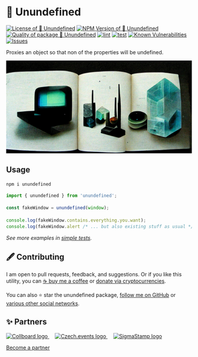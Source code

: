 # 👻 Unundefined

<!--Badges-->
<!--⚠️WARNING: This section was generated by https://github.com/hejny/batch-project-editor/blob/main/src/workflows/800-badges/badges.ts so every manual change will be overwritten.-->


[![License of 👻 Unundefined](https://img.shields.io/github/license/hejny/unundefined.svg?style=flat)](https://github.com/hejny/unundefined/blob/main/LICENSE)
[![NPM Version of 👻 Unundefined](https://badge.fury.io/js/unundefined.svg)](https://www.npmjs.com/package/unundefined)
[![Quality of package 👻 Unundefined](https://packagequality.com/shield/unundefined.svg)](https://packagequality.com/#?package=unundefined)
[![lint](https://github.com/hejny/unundefined/actions/workflows/lint.yml/badge.svg)](https://github.com/hejny/unundefined/actions/workflows/lint.yml)
[![test](https://github.com/hejny/unundefined/actions/workflows/test.yml/badge.svg)](https://github.com/hejny/unundefined/actions/workflows/test.yml)
[![Known Vulnerabilities](https://snyk.io/test/github/hejny/unundefined/badge.svg)](https://snyk.io/test/github/hejny/unundefined)
[![Issues](https://img.shields.io/github/issues/hejny/unundefined.svg?style=flat)](https://github.com/hejny/unundefined/issues)

<!--/Badges-->

Proxies an object so that non of the properties will be undefined.



<!--Wallpaper-->
<!--⚠️WARNING: This section was generated by https://github.com/hejny/batch-project-editor/blob/main/src//workflows/315-ai-generated-wallpaper/4-aiGeneratedWallpaperUseInReadme.ts so every manual change will be overwritten.-->
![Wallpaper of 👻 Unundefined](assets/ai/wallpaper/gallery/05d1a2a5-5e4c-4bf7-8129-eccb7ff240e0-0_0.png)
<!--/Wallpaper-->

## Usage

```bash
npm i unundefined
```

```typescript
import { unundefined } from 'unundefined';

const fakeWindow = unundefined(window);

console.log(fakeWindow.contains.everything.you.want);
console.log(fakeWindow.alert /* ... but also existing stuff as usual */);
```

_See more examples in [simple tests](./src/unundefined.test.ts)._



<!--Contributing-->
<!--⚠️WARNING: This section was generated by https://github.com/hejny/batch-project-editor/blob/main/src/workflows/810-contributing/contributing.ts so every manual change will be overwritten.-->

## 🖋️ Contributing

I am open to pull requests, feedback, and suggestions. Or if you like this utility, you can [☕ buy me a coffee](https://www.buymeacoffee.com/hejny) or [donate via cryptocurrencies](https://github.com/hejny/hejny/blob/main/documents/crypto.md).

You can also ⭐ star the unundefined package, [follow me on GitHub](https://github.com/hejny) or [various other social networks](https://www.pavolhejny.com/contact/).

<!--/Contributing-->


<!--Partners-->
<!--⚠️WARNING: This section was generated by https://github.com/hejny/batch-project-editor/blob/main/src/workflows/820-partners/partners.ts so every manual change will be overwritten.-->

## ✨ Partners


<a href="https://collboard.com/">
<img src="https://collboard.fra1.cdn.digitaloceanspaces.com/assets/18.12.1/logo-small.png" alt="Collboard logo" width="50"  />
</a>
&nbsp;&nbsp;&nbsp;
<a href="https://czech.events/">
<img src="https://czech.events/design/logos/czech.events.transparent-logo.png" alt="Czech.events logo" width="50"  />
</a>
&nbsp;&nbsp;&nbsp;
<a href="https://sigmastamp.ml/">
<img src="https://www.sigmastamp.ml/sigmastamp-logo.white.svg" alt="SigmaStamp logo" width="50"  />
</a>


[Become a partner](https://www.pavolhejny.com/contact/)

<!--/Partners-->